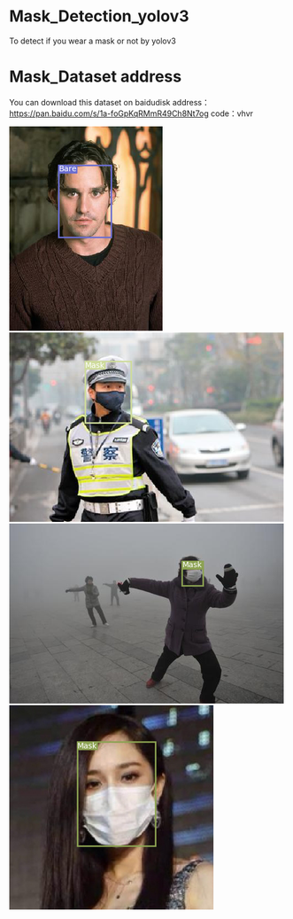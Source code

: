 # Mask_Detection_yolov3
To detect if you wear a mask or not by yolov3


# Mask_Dataset address

You can download this dataset on baidudisk
address：https://pan.baidu.com/s/1a-foGpKqRMmR49Ch8Nt7og 
code：vhvr 

![image](https://github.com/guozhang-liu/Mask_Detection_yolov3/blob/ecbb64d4ec15f2adc628e78303e0acb36d657472/068946.png)
![image](https://github.com/guozhang-liu/Mask_Detection_yolov3/blob/master/output/samples/xxxx.png)
![image](https://github.com/guozhang-liu/Mask_Detection_yolov3/blob/master/output/samples/vvvvv0.png)
![image](https://github.com/guozhang-liu/Mask_Detection_yolov3/blob/master/output/samples/7822.png)
